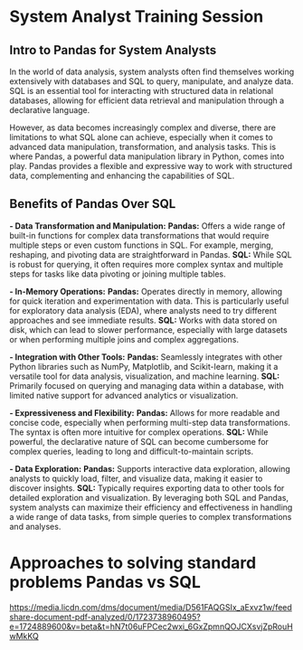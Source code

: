 # System Analyst Training Session

## Intro to Pandas for System Analysts
In the world of data analysis, system analysts often find themselves working extensively with databases and SQL to query, manipulate, and analyze data. SQL is an essential tool for interacting with structured data in relational databases, allowing for efficient data retrieval and manipulation through a declarative language.

However, as data becomes increasingly complex and diverse, there are limitations to what SQL alone can achieve, especially when it comes to advanced data manipulation, transformation, and analysis tasks. This is where Pandas, a powerful data manipulation library in Python, comes into play. Pandas provides a flexible and expressive way to work with structured data, complementing and enhancing the capabilities of SQL.

## Benefits of Pandas Over SQL
**- Data Transformation and Manipulation:**
**Pandas:** Offers a wide range of built-in functions for complex data transformations that would require multiple steps or even custom functions in SQL. For example, merging, reshaping, and pivoting data are straightforward in Pandas.
**SQL:** While SQL is robust for querying, it often requires more complex syntax and multiple steps for tasks like data pivoting or joining multiple tables.
  
**- In-Memory Operations:**
**Pandas:** Operates directly in memory, allowing for quick iteration and experimentation with data. This is particularly useful for exploratory data analysis (EDA), where analysts need to try different approaches and see immediate results.
**SQL:** Works with data stored on disk, which can lead to slower performance, especially with large datasets or when performing multiple joins and complex aggregations.

**- Integration with Other Tools:**
**Pandas:** Seamlessly integrates with other Python libraries such as NumPy, Matplotlib, and Scikit-learn, making it a versatile tool for data analysis, visualization, and machine learning.
**SQL:** Primarily focused on querying and managing data within a database, with limited native support for advanced analytics or visualization.

**- Expressiveness and Flexibility:**
**Pandas:** Allows for more readable and concise code, especially when performing multi-step data transformations. The syntax is often more intuitive for complex operations.
**SQL:** While powerful, the declarative nature of SQL can become cumbersome for complex queries, leading to long and difficult-to-maintain scripts.

**- Data Exploration:**
**Pandas:** Supports interactive data exploration, allowing analysts to quickly load, filter, and visualize data, making it easier to discover insights.
**SQL:** Typically requires exporting data to other tools for detailed exploration and visualization.
By leveraging both SQL and Pandas, system analysts can maximize their efficiency and effectiveness in handling a wide range of data tasks, from simple queries to complex transformations and analyses.

# Approaches to solving standard problems Pandas vs SQL
https://media.licdn.com/dms/document/media/D561FAQGSIx_aExvz1w/feedshare-document-pdf-analyzed/0/1723738960495?e=1724889600&v=beta&t=hN7t06uFPCec2wxi_6GxZpmnQOJCXsvjZpRouHwMkKQ
